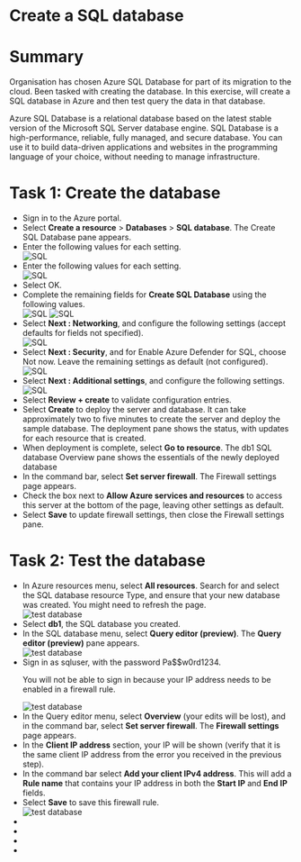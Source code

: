 # Create a SQL database

# Summary
<p>Organisation has chosen Azure SQL Database for part of its migration to the cloud. Been tasked with creating the database.
In this exercise, will create a SQL database in Azure and then test query the data in that database.</p>

<p>Azure SQL Database is a relational database based on the latest stable version of the Microsoft SQL Server database engine. SQL Database is a high-performance, reliable, fully managed, and secure database. You can use it to build data-driven applications and websites in the programming language of your choice, without needing to manage infrastructure.</p>

# Task 1: Create the database
<ul>
  <li>Sign in to the Azure portal.</li>
  <li>Select <b>Create a resource</b> > <b>Databases</b> > <b>SQL database</b>. The Create SQL Database pane appears.</li>
  <li>Enter the following values for each setting.</li>
  <img src="https://github.com/Jay-Jay23/Microsoft-Azure/blob/main/Azure%20SQL%20Database/image/Create%20a%20SQL%20database.png" alt="SQL">
  <li>Enter the following values for each setting.</li>
   <img src="https://github.com/Jay-Jay23/Microsoft-Azure/blob/main/Azure%20SQL%20Database/image/Create%20a%20SQL%20database2.png" alt="SQL">
  <li>Select OK.</li>
  <li>Complete the remaining fields for <b>Create SQL Database</b> using the following values.</li>
  <img src="https://github.com/Jay-Jay23/Microsoft-Azure/blob/main/Azure%20SQL%20Database/image/Create%20a%20SQL%20database3.png" alt="SQL">
  <img src="https://github.com/Jay-Jay23/Microsoft-Azure/blob/main/Azure%20SQL%20Database/image/Create%20a%20SQL%20database4.png" alt="SQL">
  <li>Select <b>Next : Networking</b>, and configure the following settings (accept defaults for fields not specified).</li>
  <img src="https://github.com/Jay-Jay23/Microsoft-Azure/blob/main/Azure%20SQL%20Database/image/Create%20a%20SQL%20database5.png" alt="SQL">
  <li>Select <b>Next : Security</b>, and for Enable Azure Defender for SQL, choose Not now. Leave the remaining settings as default (not configured).</li>
  <img src="https://github.com/Jay-Jay23/Microsoft-Azure/blob/main/Azure%20SQL%20Database/image/Create%20a%20SQL%20database6.png" alt="SQL">
  <li>Select <b>Next : Additional settings</b>, and configure the following settings.</li>
  <img src="https://github.com/Jay-Jay23/Microsoft-Azure/blob/main/Azure%20SQL%20Database/image/Create%20a%20SQL%20database7.png" alt="SQL">
  <li>Select <b>Review + create</b> to validate configuration entries.</li>
  <li>Select <b>Create</b> to deploy the server and database. It can take approximately two to five minutes to create the server and deploy the sample database. The deployment pane shows the status, with updates for each resource that is created.</li>
  <li>When deployment is complete, select <b>Go to resource</b>. The db1 SQL database Overview pane shows the essentials of the newly deployed database</li>
  <li>In the command bar, select <b>Set server firewall</b>. The Firewall settings page appears.</li>
  <li>Check the box next to <b>Allow Azure services and resources</b> to access this server at the bottom of the page, leaving other settings as default.</li>
  <li>Select <b>Save</b> to update firewall settings, then close the Firewall settings pane.</li>
  </ul>
  
  # Task 2: Test the database
<ul>
    <li>In Azure resources menu, select <b>All resources</b>. Search for and select the SQL database resource Type, and ensure that your new database was created. You might need to refresh the page.</li>
  <img src="https://github.com/Jay-Jay23/Microsoft-Azure/blob/main/Azure%20SQL%20Database/image/test%20database.png" alt="test database">
  <li>Select <b>db1</b>, the SQL database you created.</li>
  <li>In the SQL database menu, select <b>Query editor (preview)</b>. The <b>Query editor (preview)</b> pane appears.</li>
  <img src="https://github.com/Jay-Jay23/Microsoft-Azure/blob/main/Azure%20SQL%20Database/image/test%20database2.png" alt="test database">
  <li>Sign in as sqluser, with the password Pa$$w0rd1234.</li>
  <p>You will not be able to sign in because your IP address needs to be enabled in a firewall rule.</p>
  <img src ="https://github.com/Jay-Jay23/Microsoft-Azure/blob/main/Azure%20SQL%20Database/image/test%20database3.png" alt="test database">
  <li>In the Query editor menu, select <b>Overview</b> (your edits will be lost), and in the command bar, select <b>Set server firewall</b>. The <b>Firewall        settings</b> page appears.</li>
  <li>In the <b>Client IP address</b> section, your IP will be shown (verify that it is the same client IP address from the error you received in the previous step).</li>
  <li>In the command bar select <b>Add your client IPv4 address</b>. This will add a <b>Rule name</b> that contains your IP address in both the <b>Start IP</b> and <b>End IP</b> fields.</li>
  <li>Select <b>Save</b> to save this firewall rule.</li>
  <img src ="https://github.com/Jay-Jay23/Microsoft-Azure/blob/main/Azure%20SQL%20Database/image/test%20database4.png" alt="test database">
  <li></li>
  <li></li>
  <li></li>
  <li></li>
  
</ul>
